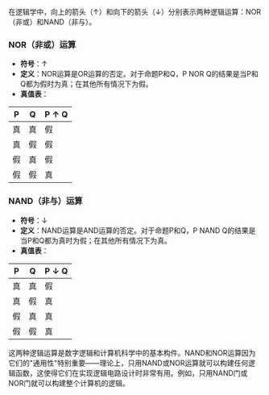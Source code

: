 在逻辑学中，向上的箭头（↑）和向下的箭头（↓）分别表示两种逻辑运算：NOR（非或）和NAND（非与）。

### NOR（非或）运算

- **符号**：↑
- **定义**：NOR运算是OR运算的否定。对于命题P和Q，P NOR Q的结果是当P和Q都为假时为真；在其他所有情况下为假。
- **真值表**：

|P|Q|P ↑ Q|
|---|---|---|
|真|真|假|
|真|假|假|
|假|真|假|
|假|假|真|

### NAND（非与）运算

- **符号**：↓
- **定义**：NAND运算是AND运算的否定。对于命题P和Q，P NAND Q的结果是当P和Q都为真时为假；在其他所有情况下为真。
- **真值表**：

|P|Q|P ↓ Q|
|---|---|---|
|真|真|假|
|真|假|真|
|假|真|真|
|假|假|真|

这两种逻辑运算是数字逻辑和计算机科学中的基本构件。NAND和NOR运算因为它们的"通用性"特别重要——理论上，只用NAND或NOR运算就可以构建任何逻辑函数，这使得它们在实现逻辑电路设计时非常有用。例如，只用NAND门或NOR门就可以构建整个计算机的逻辑。